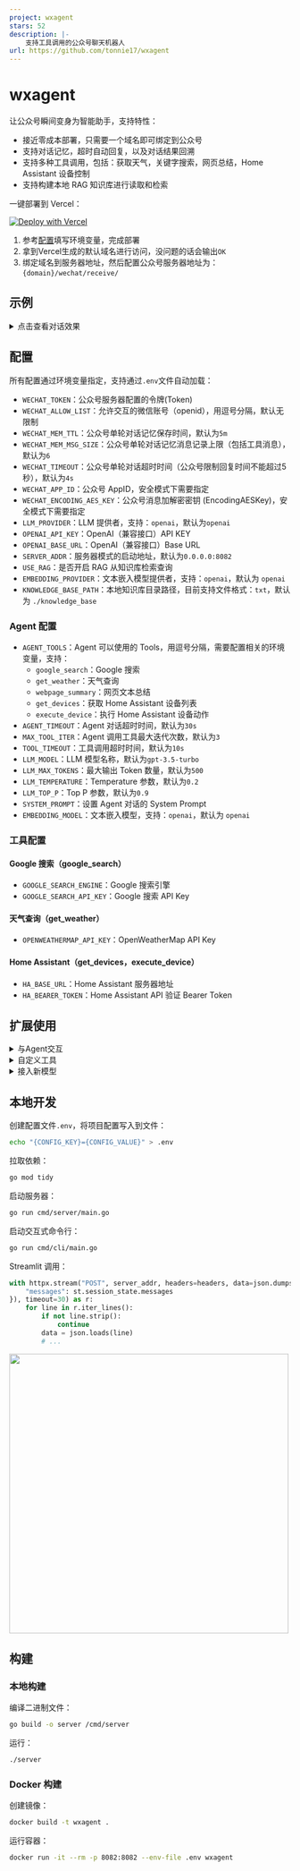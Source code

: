 ```yaml
---
project: wxagent
stars: 52
description: |-
    支持工具调用的公众号聊天机器人
url: https://github.com/tonnie17/wxagent
---
```


# wxagent

让公众号瞬间变身为智能助手，支持特性：

- 接近零成本部署，只需要一个域名即可绑定到公众号
- 支持对话记忆，超时自动回复，以及对话结果回溯
- 支持多种工具调用，包括：获取天气，关键字搜索，网页总结，Home Assistant 设备控制
- 支持构建本地 RAG 知识库进行读取和检索

一键部署到 Vercel：

[![Deploy with Vercel](https://vercel.com/button)](https://vercel.com/new/clone?repository-url=https%3A%2F%2Fgithub.com%2Ftonnie17%2Fwxagent&env=WECHAT_TOKEN,LLM_MODEL,OPENAI_API_KEY,OPENAI_BASE_URL)

1. 参考[配置](#配置)填写环境变量，完成部署
2. 拿到Vercel生成的默认域名进行访问，没问题的话会输出`OK`
3. 绑定域名到服务器地址，然后配置公众号服务器地址为：`{domain}/wechat/receive/`

## 示例

<details><summary>点击查看对话效果</summary>

基础对话：

<img width="516" alt="basic_dialogue" src="https://github.com/user-attachments/assets/2670b1bd-e55f-4fee-b71f-0e000ba2625e">

获取天气：

<img width="513" alt="get_weather" src="https://github.com/user-attachments/assets/35dba473-1090-462a-8293-b9edd309723b">

文章总结：

<img width="514" alt="webpage_summary" src="https://github.com/user-attachments/assets/b4dbf8bb-e121-4049-b904-b2dc223e875e">

信息搜索：

<img width="516" alt="google_search" src="https://github.com/user-attachments/assets/d7514c5c-5b05-4075-9380-a79c12ff910b">

知识库检索：

<img width="513" alt="knowledge_base" src="https://github.com/user-attachments/assets/7a8f1994-3d5d-43e8-9ec9-5204c1906231">


</details>

## 配置

所有配置通过环境变量指定，支持通过`.env`文件自动加载：

- `WECHAT_TOKEN`：公众号服务器配置的令牌(Token)
- `WECHAT_ALLOW_LIST`：允许交互的微信账号（openid），用逗号分隔，默认无限制
- `WECHAT_MEM_TTL`：公众号单轮对话记忆保存时间，默认为`5m`
- `WECHAT_MEM_MSG_SIZE`：公众号单轮对话记忆消息记录上限（包括工具消息），默认为`6`
- `WECHAT_TIMEOUT`：公众号单轮对话超时时间（公众号限制回复时间不能超过5秒），默认为`4s`
- `WECHAT_APP_ID`：公众号 AppID，安全模式下需要指定
- `WECHAT_ENCODING_AES_KEY`：公众号消息加解密密钥 (EncodingAESKey)，安全模式下需要指定
- `LLM_PROVIDER`：LLM 提供者，支持：`openai`，默认为`openai`
- `OPENAI_API_KEY`：OpenAI（兼容接口）API KEY
- `OPENAI_BASE_URL`：OpenAI（兼容接口）Base URL
- `SERVER_ADDR`：服务器模式的启动地址，默认为`0.0.0.0:8082`
- `USE_RAG`：是否开启 RAG 从知识库检索查询
- `EMBEDDING_PROVIDER`：文本嵌入模型提供者，支持：`openai`，默认为 `openai`
- `KNOWLEDGE_BASE_PATH`：本地知识库目录路径，目前支持文件格式：`txt`，默认为 `./knowledge_base`

### Agent 配置

- `AGENT_TOOLS`：Agent 可以使用的 Tools，用逗号分隔，需要配置相关的环境变量，支持：
  - `google_search`：Google 搜索
  - `get_weather`：天气查询
  - `webpage_summary`：网页文本总结
  - `get_devices`：获取 Home Assistant 设备列表
  - `execute_device`：执行 Home Assistant 设备动作
- `AGENT_TIMEOUT`：Agent 对话超时时间，默认为`30s`
- `MAX_TOOL_ITER`：Agent 调用工具最大迭代次数，默认为`3`
- `TOOL_TIMEOUT`：工具调用超时时间，默认为`10s`
- `LLM_MODEL`：LLM 模型名称，默认为`gpt-3.5-turbo`
- `LLM_MAX_TOKENS`：最大输出 Token 数量，默认为`500`
- `LLM_TEMPERATURE`：Temperature 参数，默认为`0.2`
- `LLM_TOP_P`：Top P 参数，默认为`0.9`
- `SYSTEM_PROMPT`：设置 Agent 对话的 System Prompt
- `EMBEDDING_MODEL`：文本嵌入模型，支持：`openai`，默认为 `openai`


### 工具配置

#### Google 搜索（google_search）

- `GOOGLE_SEARCH_ENGINE`：Google 搜索引擎
- `GOOGLE_SEARCH_API_KEY`：Google 搜索 API Key


#### 天气查询（get_weather）

- `OPENWEATHERMAP_API_KEY`：OpenWeatherMap API Key


#### Home Assistant（get_devices，execute_device）

- `HA_BASE_URL`：Home Assistant 服务器地址
- `HA_BEARER_TOKEN`：Home Assistant API 验证 Bearer Token


## 扩展使用

<details><summary>与Agent交互</summary>

```go
package main

import (
	"context"
	"fmt"
	"log"
	"time"

	"github.com/tonnie17/wxagent/pkg/agent"
	"github.com/tonnie17/wxagent/pkg/config"
	"github.com/tonnie17/wxagent/pkg/llm"
	"github.com/tonnie17/wxagent/pkg/memory"
	"github.com/tonnie17/wxagent/pkg/tool"
)

func main() {
	tools := []tool.Tool{
		tool.NewWebPageSummary(),
	}

	agent := agent.NewAgent(&config.AgentConfig{
		AgentTools:   []string{"webpage_summary"},
		AgentTimeout: 30 * time.Second,
		MaxToolIter:  3,
		ToolTimeout:  10 * time.Second,
		Model:        "qwen-plus",
		MaxTokens:    500,
		Temperature:  0.2,
		TopP:         0.9,
	}, llm.NewOpenAI(), memory.NewBuffer(6), tools, nil)

	output, err := agent.Chat(context.Background(), "总结一下：https://golangnote.com/golang/golang-stringsbuilder-vs-bytesbuffer")
	if err != nil {
		log.Fatalf("chat failed: %v", err)
	}

	fmt.Println(output)
}
```

</details>

<details><summary>自定义工具</summary>


要定义一个工具，需要实现`Tool`定义的接口：

```go
type Tool interface {
	Name() string
	Description() string
	Schema() map[string]interface{}
	Execute(context.Context, string) (string, error)
}
```

方法含义：
 - `Name()`：工具名称
 - `Description()`：工具描述，描述尽量清晰以便模型了解选择工具进行调用
 - `Schema() map[string]interface{}`：提供工具的参数描述以及定义
 - `Execute(context.Context, string) (string, error)`：工具的执行逻辑，接收模型输入，返回执行结果

</details>

<details><summary>接入新模型</summary>


要接入新的模型，需要实现`LLM`定义的接口：

```go
type LLM interface {
    Chat(context.Context, model string, messages []*ChatMessage, options ...ChatOption) (*ChatMessage, error)
}
```

</details>

## 本地开发

创建配置文件`.env`，将项目配置写入到文件：

```sh
echo "{CONFIG_KEY}={CONFIG_VALUE}" > .env 
```

拉取依赖：

```sh
go mod tidy
```

启动服务器：

```sh
go run cmd/server/main.go
```

启动交互式命令行：

```sh
go run cmd/cli/main.go
```

Streamlit 调用：

```python
with httpx.stream("POST", server_addr, headers=headers, data=json.dumps({
    "messages": st.session_state.messages
}), timeout=30) as r:
    for line in r.iter_lines():
        if not line.strip():
            continue
        data = json.loads(line)
        # ...
```

<img src="agent.gif" width="500"/>

## 构建

### 本地构建

编译二进制文件：

```sh
go build -o server /cmd/server
```

运行：

```sh
./server
```

### Docker 构建

创建镜像：

```sh
docker build -t wxagent .
```

运行容器：

```sh
docker run -it --rm -p 8082:8082 --env-file .env wxagent
```

